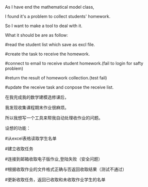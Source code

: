 As I have end the mathematical model class,

I found it's a problem to collect students' homework.

So I want to make a tool to deal with it.

What it should be are as follow:

#read the student list which save as excl file.

#create the task to receive the homework.

#connect to email to receive student homework.(fail to login for safty problem)

#return the result of homework collection.(test fail)

#update the receive task and conpose the receive list.

在我完成我的数学建模选修课后，

我发现收集课程期末作业很麻烦。

所以我想写一个工具来帮我自动处理收作业的问题。

设想的功能：

#从excel表格读取学生名单

#建立收取任务

#连接到邮箱收取电子版作业,登陆失败（安全问题）

#根据收取作业的文件格式正确与否返回收取结果（测试不通过）

#更新收取任务，返回已收取和未收取作业学生的名单




